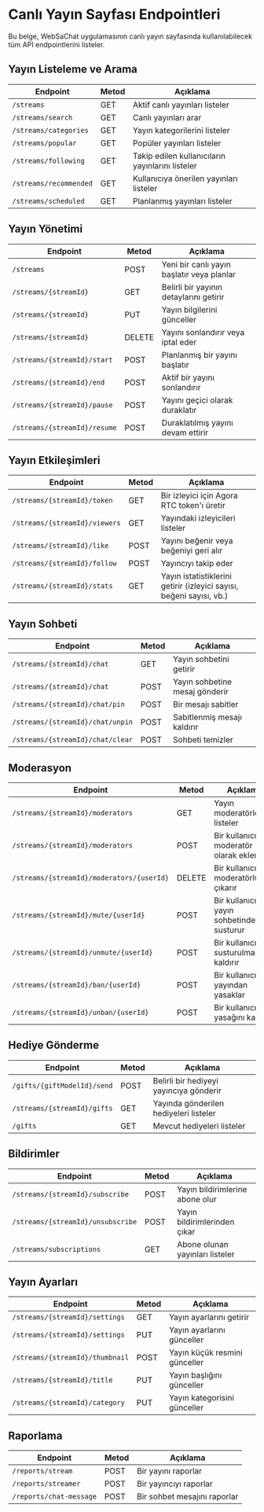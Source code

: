 # Canlı Yayın Sayfası Endpointleri

Bu belge, WebSaChat uygulamasının canlı yayın sayfasında kullanılabilecek tüm API endpointlerini listeler.

## Yayın Listeleme ve Arama

| Endpoint | Metod | Açıklama |
|----------|-------|----------|
| `/streams` | GET | Aktif canlı yayınları listeler |
| `/streams/search` | GET | Canlı yayınları arar |
| `/streams/categories` | GET | Yayın kategorilerini listeler |
| `/streams/popular` | GET | Popüler yayınları listeler |
| `/streams/following` | GET | Takip edilen kullanıcıların yayınlarını listeler |
| `/streams/recommended` | GET | Kullanıcıya önerilen yayınları listeler |
| `/streams/scheduled` | GET | Planlanmış yayınları listeler |

## Yayın Yönetimi

| Endpoint | Metod | Açıklama |
|----------|-------|----------|
| `/streams` | POST | Yeni bir canlı yayın başlatır veya planlar |
| `/streams/{streamId}` | GET | Belirli bir yayının detaylarını getirir |
| `/streams/{streamId}` | PUT | Yayın bilgilerini günceller |
| `/streams/{streamId}` | DELETE | Yayını sonlandırır veya iptal eder |
| `/streams/{streamId}/start` | POST | Planlanmış bir yayını başlatır |
| `/streams/{streamId}/end` | POST | Aktif bir yayını sonlandırır |
| `/streams/{streamId}/pause` | POST | Yayını geçici olarak duraklatır |
| `/streams/{streamId}/resume` | POST | Duraklatılmış yayını devam ettirir |

## Yayın Etkileşimleri

| Endpoint | Metod | Açıklama |
|----------|-------|----------|
| `/streams/{streamId}/token` | GET | Bir izleyici için Agora RTC token'ı üretir |
| `/streams/{streamId}/viewers` | GET | Yayındaki izleyicileri listeler |
| `/streams/{streamId}/like` | POST | Yayını beğenir veya beğeniyi geri alır |
| `/streams/{streamId}/follow` | POST | Yayıncıyı takip eder |
| `/streams/{streamId}/stats` | GET | Yayın istatistiklerini getirir (izleyici sayısı, beğeni sayısı, vb.) |

## Yayın Sohbeti

| Endpoint | Metod | Açıklama |
|----------|-------|----------|
| `/streams/{streamId}/chat` | GET | Yayın sohbetini getirir |
| `/streams/{streamId}/chat` | POST | Yayın sohbetine mesaj gönderir |
| `/streams/{streamId}/chat/pin` | POST | Bir mesajı sabitler |
| `/streams/{streamId}/chat/unpin` | POST | Sabitlenmiş mesajı kaldırır |
| `/streams/{streamId}/chat/clear` | POST | Sohbeti temizler |

## Moderasyon

| Endpoint | Metod | Açıklama |
|----------|-------|----------|
| `/streams/{streamId}/moderators` | GET | Yayın moderatörlerini listeler |
| `/streams/{streamId}/moderators` | POST | Bir kullanıcıyı moderatör olarak ekler |
| `/streams/{streamId}/moderators/{userId}` | DELETE | Bir kullanıcıyı moderatörlükten çıkarır |
| `/streams/{streamId}/mute/{userId}` | POST | Bir kullanıcıyı yayın sohbetinde susturur |
| `/streams/{streamId}/unmute/{userId}` | POST | Bir kullanıcının susturulmasını kaldırır |
| `/streams/{streamId}/ban/{userId}` | POST | Bir kullanıcıyı yayından yasaklar |
| `/streams/{streamId}/unban/{userId}` | POST | Bir kullanıcının yasağını kaldırır |

## Hediye Gönderme

| Endpoint | Metod | Açıklama |
|----------|-------|----------|
| `/gifts/{giftModelId}/send` | POST | Belirli bir hediyeyi yayıncıya gönderir |
| `/streams/{streamId}/gifts` | GET | Yayında gönderilen hediyeleri listeler |
| `/gifts` | GET | Mevcut hediyeleri listeler |

## Bildirimler

| Endpoint | Metod | Açıklama |
|----------|-------|----------|
| `/streams/{streamId}/subscribe` | POST | Yayın bildirimlerine abone olur |
| `/streams/{streamId}/unsubscribe` | POST | Yayın bildirimlerinden çıkar |
| `/streams/subscriptions` | GET | Abone olunan yayınları listeler |

## Yayın Ayarları

| Endpoint | Metod | Açıklama |
|----------|-------|----------|
| `/streams/{streamId}/settings` | GET | Yayın ayarlarını getirir |
| `/streams/{streamId}/settings` | PUT | Yayın ayarlarını günceller |
| `/streams/{streamId}/thumbnail` | POST | Yayın küçük resmini günceller |
| `/streams/{streamId}/title` | PUT | Yayın başlığını günceller |
| `/streams/{streamId}/category` | PUT | Yayın kategorisini günceller |

## Raporlama

| Endpoint | Metod | Açıklama |
|----------|-------|----------|
| `/reports/stream` | POST | Bir yayını raporlar |
| `/reports/streamer` | POST | Bir yayıncıyı raporlar |
| `/reports/chat-message` | POST | Bir sohbet mesajını raporlar |